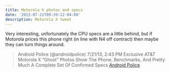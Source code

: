 ```yaml
---
title: Motorola X photos and specs
date: '2013-07-21T09:39:12-04:00'
description: Motorola X tweet
---
```

Very interesting, unfortunately the CPU specs are a little behind, but if Motorola prices this phone right (in line with N4 off contract) then maybe they can turn things around.

> Android Police (@androidpolice)
> 7/21/13, 2:43 PM
> Exclusive AT&T Motorola X “Ghost” Photos Show The Phone, Benchmarks, And Pretty Much A Complete Set Of Confirmed Specs
> [Android Police](http://andp.lc/14uUbz4)
